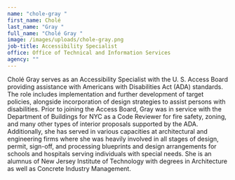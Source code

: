 ```yaml
---
name: "chole-gray "
first_name: Cholé
last_name: "Gray "
full_name: "Cholé Gray "
image: /images/uploads/chole-gray.png
job-title: Accessibility Specialist
office: Office of Technical and Information Services
agency: ""
---
```

Cholé Gray serves as an Accessibility Specialist with the U. S. Access Board providing assistance with Americans with Disabilities Act (ADA) standards. The role includes implementation and further development of target policies, alongside incorporation of design strategies to assist persons with disabilities. Prior to joining the Access Board, Gray was in service with the Department of Buildings for NYC as a Code Reviewer for fire safety, zoning, and many other types of interior proposals supported by the ADA. Additionally, she has served in various capacities at architectural and engineering firms where she was heavily involved in all stages of design, permit, sign-off, and processing blueprints and design arrangements for schools and hospitals serving individuals with special needs. She is an alumnus of New Jersey Institute of Technology with degrees in Architecture as well as Concrete Industry Management.